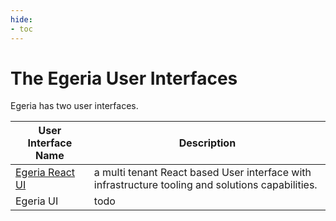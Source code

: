 ```yaml
---
hide:
- toc
---
```


<!-- SPDX-License-Identifier: CC-BY-4.0 -->
<!-- Copyright Contributors to the Egeria project. -->

# The Egeria User Interfaces

Egeria has two user interfaces.

| User Interface Name | Description |
|---|---|
| [Egeria React UI](react) | a multi tenant React based User interface with infrastructure tooling and solutions capabilities.   
| Egeria UI | todo | 

